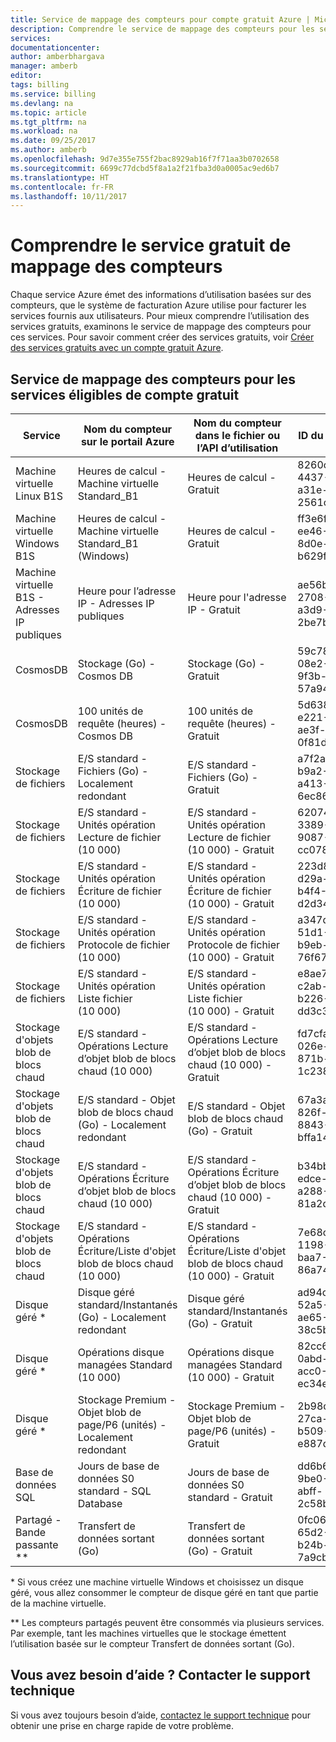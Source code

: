 ```yaml
---
title: Service de mappage des compteurs pour compte gratuit Azure | Microsoft Docs
description: Comprendre le service de mappage des compteurs pour les services inclus dans un compte gratuit.
services: 
documentationcenter: 
author: amberbhargava
manager: amberb
editor: 
tags: billing
ms.service: billing
ms.devlang: na
ms.topic: article
ms.tgt_pltfrm: na
ms.workload: na
ms.date: 09/25/2017
ms.author: amberb
ms.openlocfilehash: 9d7e355e755f2bac8929ab16f7f71aa3b0702658
ms.sourcegitcommit: 6699c77dcbd5f8a1a2f21fba3d0a0005ac9ed6b7
ms.translationtype: HT
ms.contentlocale: fr-FR
ms.lasthandoff: 10/11/2017
---
```

# <a name="understand-free-service-to-meter-mapping"></a>Comprendre le service gratuit de mappage des compteurs

Chaque service Azure émet des informations d’utilisation basées sur des compteurs, que le système de facturation Azure utilise pour facturer les services fournis aux utilisateurs. Pour mieux comprendre l’utilisation des services gratuits, examinons le service de mappage des compteurs pour ces services. Pour savoir comment créer des services gratuits, voir [Créer des services gratuits avec un compte gratuit Azure](billing-create-free-services-included-free-account.md).

## <a name="service-to-meter-mapping-for-free-account-eligible-services"></a>Service de mappage des compteurs pour les services éligibles de compte gratuit 

|    Service   | Nom du compteur sur le portail Azure | Nom du compteur dans le fichier ou l’API d’utilisation | ID du compteur |
| ------------ | -------------------------- | -------------------------| -------- |
| Machine virtuelle Linux B1S | Heures de calcul - Machine virtuelle Standard_B1 | Heures de calcul - Gratuit | 8260cba2-4437-47d1-a31e-2561cd370f50
| Machine virtuelle Windows B1S | Heures de calcul - Machine virtuelle Standard_B1 (Windows) | Heures de calcul - Gratuit | ff3e6fa5-ee46-478e-8d0e-b629f4f8a8ac
| Machine virtuelle B1S - Adresses IP publiques  | Heure pour l’adresse IP - Adresses IP publiques | Heure pour l'adresse IP - Gratuit | ae56b367-2708-4454-a3d9-2be7b2364ea1
| CosmosDB | Stockage (Go) - Cosmos DB | Stockage (Go) - Gratuit | 59c78b09-08e2-466a-9f3b-57a94c9e2f31
| CosmosDB | 100 unités de requête (heures) - Cosmos DB | 100 unités de requête (heures) - Gratuit | 5d638a6f-e221-41cf-ae3f-0f81d368cef6 
| Stockage de fichiers | E/S standard - Fichiers (Go) - Localement redondant | E/S standard - Fichiers (Go) - Gratuit | a7f2aa67-b9a2-4593-a413-6ec86d6c8e5b
| Stockage de fichiers | E/S standard - Unités opération Lecture de fichier (10 000) | E/S standard - Unités opération Lecture de fichier (10 000) - Gratuit | 6207404d-3389-4d20-9087-cc078ddc3fd9
| Stockage de fichiers | E/S standard - Unités opération Écriture de fichier (10 000) | E/S standard - Unités opération Écriture de fichier (10 000) - Gratuit | 223d8004-d29a-46cf-b4f4-d2d34b12548b
| Stockage de fichiers | E/S standard - Unités opération Protocole de fichier (10 000) | E/S standard - Unités opération Protocole de fichier (10 000) - Gratuit | a347d8cc-51d1-4a0e-b9eb-76f67566c3f5
| Stockage de fichiers | E/S standard - Unités opération Liste fichier (10 000) | E/S standard - Unités opération Liste fichier (10 000) - Gratuit | e8ae79ad-c2ab-4d82-b226-dd3c33dfd40c
| Stockage d'objets blob de blocs chaud | E/S standard - Opérations Lecture d’objet blob de blocs chaud (10 000) | E/S standard - Opérations Lecture d’objet blob de blocs chaud (10 000) - Gratuit |fd7cfa1e-026e-4be1-871b-1c2386e8902e
| Stockage d'objets blob de blocs chaud | E/S standard - Objet blob de blocs chaud (Go) - Localement redondant | E/S standard - Objet blob de blocs chaud (Go) - Gratuit | 67a3a3fd-826f-42c1-8843-bffa14f0da13
| Stockage d'objets blob de blocs chaud | E/S standard - Opérations Écriture d’objet blob de blocs chaud (10 000) | E/S standard - Opérations Écriture d’objet blob de blocs chaud (10 000) - Gratuit | b34bbb76-edce-4c2d-a288-81a2db1fea53
| Stockage d'objets blob de blocs chaud  | E/S standard - Opérations Écriture/Liste d'objet blob de blocs chaud (10 000) | E/S standard - Opérations Écriture/Liste d'objet blob de blocs chaud (10 000) - Gratuit | 7e68cf36-1198-4d3b-baa7-86a74c5b3079
| Disque géré *  | Disque géré standard/Instantanés (Go) - Localement redondant | Disque géré standard/Instantanés (Go) - Gratuit | ad94c237-52a5-4804-ae65-38c5bf85ef42
| Disque géré *  | Opérations disque managées Standard (10 000) | Opérations disque managées Standard (10 000) - Gratuit | 82cc6ea4-0abd-43ac-acc0-ec34edf0f14c
| Disque géré *  | Stockage Premium - Objet blob de page/P6 (unités) - Localement redondant | Stockage Premium - Objet blob de page/P6 (unités) - Gratuit | 2b98c168-27ca-4cc1-b509-e887dec87657
| Base de données SQL | Jours de base de données S0 standard - SQL Database | Jours de base de données S0 standard - Gratuit | dd6b69d3-9be0-4a91-abff-2c58bbcafd1d
| Partagé - Bande passante ** | Transfert de données sortant (Go) | Transfert de données sortant (Go) - Gratuit | 0fc067a1-65d2-46da-b24b-7a9cbe2c69bd

\* Si vous créez une machine virtuelle Windows et choisissez un disque géré, vous allez consommer le compteur de disque géré en tant que partie de la machine virtuelle.

\** Les compteurs partagés peuvent être consommés via plusieurs services. Par exemple, tant les machines virtuelles que le stockage émettent l’utilisation basée sur le compteur Transfert de données sortant (Go).





## <a name="need-help-contact-support"></a>Vous avez besoin d’aide ? Contacter le support technique

Si vous avez toujours besoin d’aide, [contactez le support technique](https://portal.azure.com/?#blade/Microsoft_Azure_Support/HelpAndSupportBlade) pour obtenir une prise en charge rapide de votre problème.
